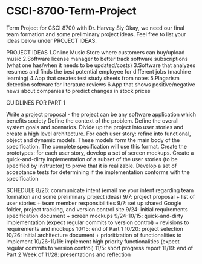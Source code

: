 # CSCI-8700-Term-Project
Term Project for CSCI 8700 with Dr. Harvey Siy
Okay, we need our final team formation and some preliminary project ideas.  Feel free to list your ideas below under PROJECT IDEAS.

PROJECT IDEAS
1.Online Music Store where customers can buy/upload music
2.Software license manager to better track software subscriptions (what one has/when it needs to be updated/costs)
3.Software that analyzes resumes and finds the best potential employee for different jobs (machine learning)
4.App that creates test study sheets from notes
5.Plagarism detection software for literature reviews
6.App that shows positive/negative news about companies to predict changes in stock prices

GUIDLINES FOR PART 1

Write a project proposal - the project can be any software application which benefits society
Define the context of the problem.
Define the overall system goals and scenarios.
Divide up the project into user stories and create a high level architecture. For each user story: refine into functional, object and dynamic models.
These models form the main body of the specification. The complete specification will use this format.
Create the prototypes: for each user story, develop a set of screen mockups.
Create a quick-and-dirty implementation of a subset of the user stories (to be specified by instructor) to prove that it is realizable.
Develop a set of acceptance tests for determining if the implementation conforms with the specification

SCHEDULE
8/26: communicate intent (email me your intent regarding team formation and some preliminary project ideas)
9/7: project proposal + list of user stories + team member responsibilities
9/7: set up shared Google folder, project tracking, and version control site
9/24: initial requirements specification document + screen mockups
9/24-10/15: quick-and-dirty implementation (expect regular commits to version control) + revisions to requirements and mockups
10/15: end of Part 1
10/20: project selection
10/26: initial architecture document + prioritization of functionalities to implement
10/26-11/19: implement high priority functionalities (expect regular commits to version control)
11/5: short progress report
11/19: end of Part 2
Week of 11/28: presentations and reflection
